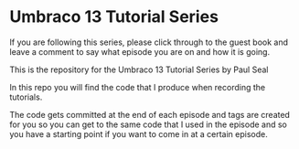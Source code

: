 # Umbraco 13 Tutorial Series

If you are following this series, please click through to the guest book and leave a comment to say what episode you are on and how it is going.

This is the repository for the Umbraco 13 Tutorial Series by Paul Seal

In this repo you will find the code that I produce when recording the tutorials.

The code gets committed at the end of each episode and tags are created for you so you can get to the same code that I used in the episode and so you have a starting point if you want to come in at a certain episode.
